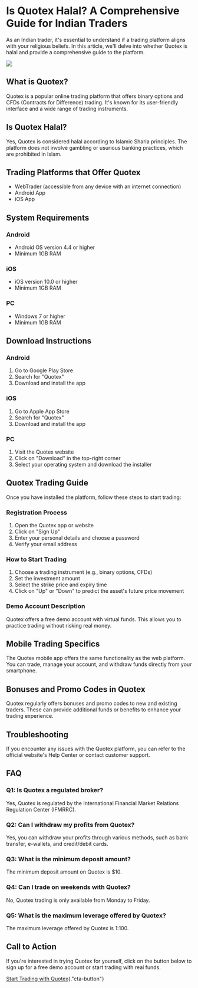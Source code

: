 # Is Quotex Halal? A Comprehensive Guide for Indian Traders

As an Indian trader, it\'s essential to understand if a trading platform
aligns with your religious beliefs. In this article, we\'ll delve into
whether Quotex is halal and provide a comprehensive guide to the
platform.

[![](https://static.quotex.io/files/4_en/300_250.jpg)](https://traff.sbs/brokerqxlid)

## What is Quotex?

Quotex is a popular online trading platform that offers binary options
and CFDs (Contracts for Difference) trading. It\'s known for its
user-friendly interface and a wide range of trading instruments.

## Is Quotex Halal?

Yes, Quotex is considered halal according to Islamic Sharia principles.
The platform does not involve gambling or usurious banking practices,
which are prohibited in Islam.

## Trading Platforms that Offer Quotex

-   WebTrader (accessible from any device with an internet connection)
-   Android App
-   iOS App

## System Requirements

### Android

-   Android OS version 4.4 or higher
-   Minimum 1GB RAM

### iOS

-   iOS version 10.0 or higher
-   Minimum 1GB RAM

### PC

-   Windows 7 or higher
-   Minimum 1GB RAM

## Download Instructions

### Android

1.  Go to Google Play Store
2.  Search for "Quotex"
3.  Download and install the app

### iOS

1.  Go to Apple App Store
2.  Search for "Quotex"
3.  Download and install the app

### PC

1.  Visit the Quotex website
2.  Click on "Download" in the top-right corner
3.  Select your operating system and download the installer

## Quotex Trading Guide

Once you have installed the platform, follow these steps to start
trading:

### Registration Process

1.  Open the Quotex app or website
2.  Click on "Sign Up"
3.  Enter your personal details and choose a password
4.  Verify your email address

### How to Start Trading

1.  Choose a trading instrument (e.g., binary options, CFDs)
2.  Set the investment amount
3.  Select the strike price and expiry time
4.  Click on "Up" or "Down" to predict the asset\'s future
    price movement

### Demo Account Description

Quotex offers a free demo account with virtual funds. This allows you to
practice trading without risking real money.

## Mobile Trading Specifics

The Quotex mobile app offers the same functionality as the web platform.
You can trade, manage your account, and withdraw funds directly from
your smartphone.

## Bonuses and Promo Codes in Quotex

Quotex regularly offers bonuses and promo codes to new and existing
traders. These can provide additional funds or benefits to enhance your
trading experience.

## Troubleshooting

If you encounter any issues with the Quotex platform, you can refer to
the official website\'s Help Center or contact customer support.

## FAQ

### Q1: Is Quotex a regulated broker?

Yes, Quotex is regulated by the International Financial Market Relations
Regulation Center (IFMRRC).

### Q2: Can I withdraw my profits from Quotex?

Yes, you can withdraw your profits through various methods, such as bank
transfer, e-wallets, and credit/debit cards.

### Q3: What is the minimum deposit amount?

The minimum deposit amount on Quotex is \$10.

### Q4: Can I trade on weekends with Quotex?

No, Quotex trading is only available from Monday to Friday.

### Q5: What is the maximum leverage offered by Quotex?

The maximum leverage offered by Quotex is 1:100.

## Call to Action

If you\'re interested in trying Quotex for yourself, click on the button
below to sign up for a free demo account or start trading with real
funds.

[Start Trading with
Quotex](\%22https://broker-qx.pro/sign-up/?lid=1102511\%22){."cta-button"}

